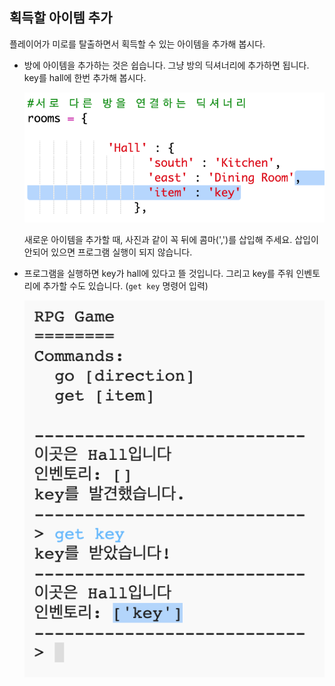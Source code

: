 ## 획득할 아이템 추가

플레이어가 미로를 탈출하면서 획득할 수 있는 아이템을 추가해 봅시다.

+ 방에 아이템을 추가하는 것은 쉽습니다. 그냥 방의 딕셔너리에 추가하면 됩니다. key를 hall에 한번 추가해 봅시다.
    
    ![스크린샷](images/rpg-key.png)
    
    새로운 아이템을 추가할 때, 사진과 같이 꼭 뒤에 콤마(',')를 삽입해 주세요. 삽입이 안되어 있으면 프로그램 실행이 되지 않습니다.

+ 프로그램을 실행하면 key가 hall에 있다고 뜰 것입니다. 그리고 key를 주워 인벤토리에 추가할 수도 있습니다. (`get key` 명령어 입력)
    
    ![스크린샷](images/rpg-key-test.png)